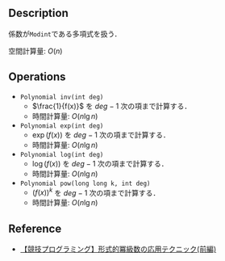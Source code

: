 ## Description

係数が`Modint`である多項式を扱う．

空間計算量: $O(n)$

## Operations

- `Polynomial inv(int deg)`
    - $\frac{1}{f(x)}$ を $deg - 1$ 次の項まで計算する．
    - 時間計算量: $O(n \lg n)$
- `Polynomial exp(int deg)`
    - $\exp(f(x))$ を $deg - 1$ 次の項まで計算する．
    - 時間計算量: $O(n \lg n)$
- `Polynomial log(int deg)`
    - $\log(f(x))$ を $deg - 1$ 次の項まで計算する．
    - 時間計算量: $O(n \lg n)$
- `Polynomial pow(long long k, int deg)`
    - $(f(x))^k$ を $deg - 1$ 次の項まで計算する．
    - 時間計算量: $O(n \lg n)$

## Reference

- [【競技プログラミング】形式的冪級数の応用テクニック(前編)](https://qiita.com/hotman78/items/f0e6d2265badd84d429a)

